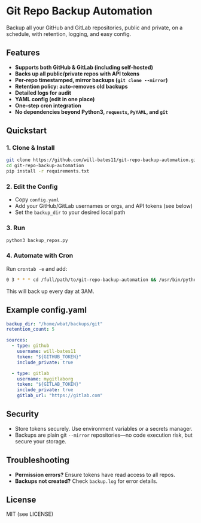 # Git Repo Backup Automation

Backup all your GitHub and GitLab repositories, public and private, on a schedule, with retention, logging, and easy config.

## Features

- **Supports both GitHub & GitLab (including self-hosted)**
- **Backs up all public/private repos with API tokens**
- **Per-repo timestamped, mirror backups (`git clone --mirror`)**
- **Retention policy: auto-removes old backups**
- **Detailed logs for audit**
- **YAML config (edit in one place)**
- **One-step cron integration**
- **No dependencies beyond Python3, `requests`, `PyYAML`, and `git`**

## Quickstart

### 1. Clone & Install

```bash
git clone https://github.com/will-bates11/git-repo-backup-automation.git
cd git-repo-backup-automation
pip install -r requirements.txt
```

### 2. Edit the Config

- Copy `config.yaml`
- Add your GitHub/GitLab usernames or orgs, and API tokens (see below)
- Set the `backup_dir` to your desired local path

### 3. Run

```bash
python3 backup_repos.py
```

### 4. Automate with Cron

Run `crontab -e` and add:

```bash
0 3 * * * cd /full/path/to/git-repo-backup-automation && /usr/bin/python3 backup_repos.py
```

This will back up every day at 3AM.



## Example config.yaml

```yaml
backup_dir: "/home/wbat/backups/git"
retention_count: 5

sources:
  - type: github
    username: will-bates11
    token: "${GITHUB_TOKEN}"
    include_private: true

  - type: gitlab
    username: mygitlaborg
    token: "${GITLAB_TOKEN}"
    include_private: true
    gitlab_url: "https://gitlab.com"
```


## Security

- Store tokens securely. Use environment variables or a secrets manager.
- Backups are plain git `--mirror` repositories—no code execution risk, but secure your storage.

## Troubleshooting

- **Permission errors?** Ensure tokens have read access to all repos.
- **Backups not created?** Check `backup.log` for error details.

## License

MIT (see LICENSE)